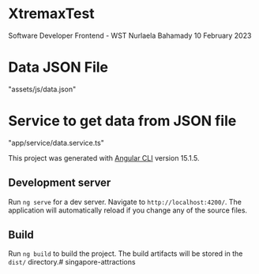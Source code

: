 # XtremaxTest
Software Developer Frontend - WST
Nurlaela Bahamady
10 February 2023

# Data JSON File
"assets/js/data.json"

# Service to get data from JSON file
"app/service/data.service.ts"

This project was generated with [Angular CLI](https://github.com/angular/angular-cli) version 15.1.5.

## Development server

Run `ng serve` for a dev server. Navigate to `http://localhost:4200/`. The application will automatically reload if you change any of the source files.

## Build

Run `ng build` to build the project. The build artifacts will be stored in the `dist/` directory.# singapore-attractions
